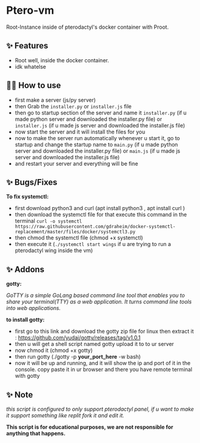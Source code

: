 # Ptero-vm

Root-Instance inside of pterodactyl's docker container with Proot.

## ✨ Features

- Root well, inside the docker container.
- idk whatelse

## 💁‍♀️ How to use

- first make a server (js/py server)
- then Grab the `installer.py` or `installer.js` file
- then go to startup section of the server and name it `installer.py` (if u made python server and downloaded the installer.py file) or `installer.js` (if u made js server and downloaded the installer.js file)
- now start the server and it will install the files for you
- now to make the server run automatically whenever u start it, go to startup and change the startup name to `main.py` (if u made python server and downloaded the installer.py file) or `main.js` (if u made js server and downloaded the installer.js file)
- and restart your server and everything will be fine

## ✨ Bugs/Fixes

__To fix systemctl:__

- first download python3 and curl (apt install python3 , apt install curl )
- then download the systemctl file for that execute this command in the terminal ```curl -o systemctl https://raw.githubusercontent.com/gdraheim/docker-systemctl-replacement/master/files/docker/systemctl3.py ```
- then chmod the systemctl file (chmod +x systemctl)
- then execute it (```./systemctl start wings``` if u are trying to run a pterodactyl wing inside the vm)

## ✨ Addons

 __gotty:__
 
 _GoTTY is a simple GoLang based command line tool that enables you to share your terminal(TTY) as a web application. It turns command line tools into web applications._
 
 **to install gotty:**
 
- first go to this link and download the gotty zip file for linux then extract it : https://github.com/yudai/gotty/releases/tag/v1.0.1
- then u will get a shell script named gotty upload it to to ur server
- now chmod it (chmod +x gotty)
- then run gotty (./gotty -p **your_port_here** -w bash)
- now it will be up and running, and it will show the ip and port of it in the console. copy paste it in ur browser and there you have remote terminal with gotty


## ✨ Note

_this script is configured to only support pterodactyl panel, if u want to make it support something like replit fork it and edit it._

**This script is for educational purposes, we are not responsible for anything that happens.**

